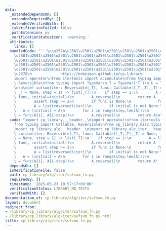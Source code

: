 ```yaml
---
data:
  _extendedDependsOn: []
  _extendedRequiredBy: []
  _extendedVerifiedWith: []
  _isVerificationFailed: false
  _pathExtension: py
  _verificationStatusIcon: ':warning:'
  attributes:
    links: []
  bundledCode: "'''\n\u257A\u2501\u2501\u2501\u2501\u2501\u2501\u2501\u2501\u2501\u2501\
    \u2501\u2501\u2501\u2501\u2501\u2501\u2501\u2501\u2501\u2501\u2501\u2501\u2501\
    \u2501\u2501\u2501\u2501\u2501\u2501\u2501\u2501\u2501\u2501\u2501\u2501\u2501\
    \u2501\u2501\u2501\u2501\u2501\u2501\u2501\u2501\u2501\u2501\u2501\u2501\u2501\
    \u2501\u2501\u2501\u2501\u2501\u2501\u2501\u2501\u2501\u2501\u2501\u2501\u2501\
    \u2578\n             https://kobejean.github.io/cp-library               \n'''\n\
    import operator\nfrom itertools import accumulate\nfrom typing import Callable,\
    \ Reversible\nfrom typing import TypeVar\n_T = TypeVar('T')\n_U = TypeVar('U')\n\
    \n\n\ndef sufsum(iter: Reversible[_T], func: Callable[[_T,_T],_T] = None, initial:\
    \ _T = None, step = 1) -> list[_T]:\n    if step == 1:\n        A = list(accumulate(reversed(iter),\
    \ func, initial=initial))\n        A.reverse()\n        return A   \n    else:\n\
    \        assert step >= 2\n        if func is None:\n            func = operator.add\n\
    \        A = list(reversed(iter))\n        if initial is not None:\n         \
    \   A = [initial] + A\n        for i in range(step,len(A)):\n            A[i]\
    \ = func(A[i], A[i-step])\n        A.reverse()\n        return A\n"
  code: "import cp_library.__header__\nimport operator\nfrom itertools import accumulate\n\
    from typing import Callable, Reversible\nfrom cp_library.misc.typing import _T\n\
    import cp_library.alg.__header__\nimport cp_library.alg.iter.__header__\n\ndef\
    \ sufsum(iter: Reversible[_T], func: Callable[[_T,_T],_T] = None, initial: _T\
    \ = None, step = 1) -> list[_T]:\n    if step == 1:\n        A = list(accumulate(reversed(iter),\
    \ func, initial=initial))\n        A.reverse()\n        return A   \n    else:\n\
    \        assert step >= 2\n        if func is None:\n            func = operator.add\n\
    \        A = list(reversed(iter))\n        if initial is not None:\n         \
    \   A = [initial] + A\n        for i in range(step,len(A)):\n            A[i]\
    \ = func(A[i], A[i-step])\n        A.reverse()\n        return A"
  dependsOn: []
  isVerificationFile: false
  path: cp_library/alg/iter/sufsum_fn.py
  requiredBy: []
  timestamp: '2025-05-23 18:57:17+09:00'
  verificationStatus: LIBRARY_NO_TESTS
  verifiedWith: []
documentation_of: cp_library/alg/iter/sufsum_fn.py
layout: document
redirect_from:
- /library/cp_library/alg/iter/sufsum_fn.py
- /library/cp_library/alg/iter/sufsum_fn.py.html
title: cp_library/alg/iter/sufsum_fn.py
---
```

